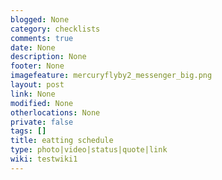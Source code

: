 ```yaml
---
blogged: None
category: checklists
comments: true
date: None
description: None
footer: None
imagefeature: mercuryflyby2_messenger_big.png
layout: post
link: None
modified: None
otherlocations: None
private: false
tags: []
title: eatting schedule
type: photo|video|status|quote|link
wiki: testwiki1
---
```

<!--summary-->